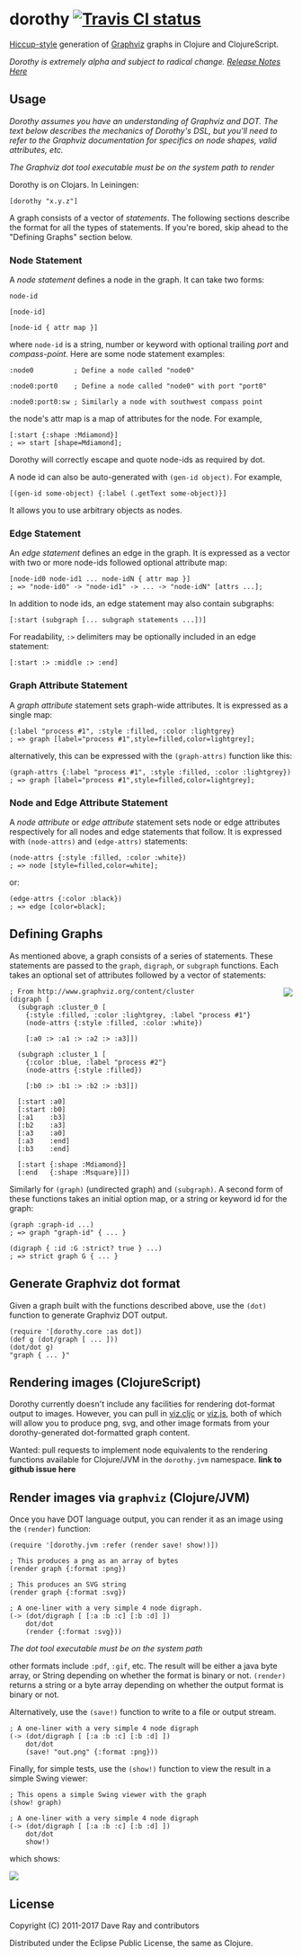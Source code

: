 # dorothy   [![Travis CI status](https://secure.travis-ci.org/daveray/dorothy.png)](http://travis-ci.org/#!/daveray/dorothy/builds)

[Hiccup-style](https://github.com/weavejester/hiccup) generation of
[Graphviz](http://www.graphviz.org/) graphs in Clojure and ClojureScript.

*Dorothy is extremely alpha and subject to radical change. [Release Notes Here](https://github.com/daveray/dorothy/wiki)*

## Usage

*Dorothy assumes you have an understanding of Graphviz and DOT. The text below describes the mechanics of Dorothy's DSL, but you'll need to refer to the Graphviz documentation for specifics on node shapes, valid attributes, etc.*

*The Graphviz dot tool executable must be on the system path to render*

Dorothy is on Clojars. In Leiningen:

    [dorothy "x.y.z"]

A graph consists of a vector of *statements*. The following sections describe the format for all the types of statements. If you're bored, skip ahead to the "Defining Graphs" section below.

### Node Statement
A *node statement* defines a node in the graph. It can take two forms:

    node-id

    [node-id]

    [node-id { attr map }]

where `node-id` is a string, number or keyword with optional trailing *port* and *compass-point*. Here are some node statement examples:

    :node0          ; Define a node called "node0"

    :node0:port0    ; Define a node called "node0" with port "port0"

    :node0:port0:sw ; Similarly a node with southwest compass point

the node's attr map is a map of attributes for the node. For example,

    [:start {:shape :Mdiamond}]
    ; => start [shape=Mdiamond];

Dorothy will correctly escape and quote node-ids as required by dot.

A node id can also be auto-generated with `(gen-id object)`. For example,

    [(gen-id some-object) {:label (.getText some-object)}]

It allows you to use arbitrary objects as nodes.

### Edge Statement
An *edge statement* defines an edge in the graph. It is expressed as a vector with two or more node-ids followed optional attribute map:

    [node-id0 node-id1 ... node-idN { attr map }]
    ; => "node-id0" -> "node-id1" -> ... -> "node-idN" [attrs ...];

In addition to node ids, an edge statement may also contain subgraphs:

    [:start (subgraph [... subgraph statements ...])]

For readability, `:>` delimiters may be optionally included in an edge statement:

    [:start :> :middle :> :end]

### Graph Attribute Statement

A *graph attribute* statement sets graph-wide attributes. It is expressed as a single map:

    {:label "process #1", :style :filled, :color :lightgrey}
    ; => graph [label="process #1",style=filled,color=lightgrey];

alternatively, this can be expressed with the `(graph-attrs)` function like this:

    (graph-attrs {:label "process #1", :style :filled, :color :lightgrey})
    ; => graph [label="process #1",style=filled,color=lightgrey];

### Node and Edge Attribute Statement
A *node attribute* or *edge attribute* statement sets node or edge attributes respectively for all nodes and edge statements that follow. It is expressed with `(node-attrs)` and `(edge-attrs)` statements:

    (node-attrs {:style :filled, :color :white})
    ; => node [style=filled,color=white];

or:

    (edge-attrs {:color :black})
    ; => edge [color=black];


## Defining Graphs
As mentioned above, a graph consists of a series of statements. These statements are passed to the `graph`, `digraph`, or `subgraph` functions. Each takes an optional set of attributes followed by a vector of statements:

<img src="https://github.com/downloads/daveray/dorothy/dorothy-show2.png" align="right"/>

    ; From http://www.graphviz.org/content/cluster
    (digraph [
      (subgraph :cluster_0 [
        {:style :filled, :color :lightgrey, :label "process #1"}
        (node-attrs {:style :filled, :color :white})

        [:a0 :> :a1 :> :a2 :> :a3]])

      (subgraph :cluster_1 [
        {:color :blue, :label "process #2"}
        (node-attrs {:style :filled})

        [:b0 :> :b1 :> :b2 :> :b3]])

      [:start :a0]
      [:start :b0]
      [:a1    :b3]
      [:b2    :a3]
      [:a3    :a0]
      [:a3    :end]
      [:b3    :end]

      [:start {:shape :Mdiamond}]
      [:end   {:shape :Msquare}]])


Similarly for `(graph)` (undirected graph) and `(subgraph)`. A second form of these functions takes an initial option map, or a string or keyword id for the graph:

    (graph :graph-id ...)
    ; => graph "graph-id" { ... }

    (digraph { :id :G :strict? true } ...)
    ; => strict graph G { ... }

## Generate Graphviz dot format

Given a graph built with the functions described above, use the `(dot)` function to generate Graphviz DOT output.

    (require '[dorothy.core :as dot])
    (def g (dot/graph [ ... ]))
    (dot/dot g)
    "graph { ... }"

## Rendering images (ClojureScript)

Dorothy currently doesn't include any facilities for rendering dot-format output to images. However,
you can pull in [viz.cljc](https://github.com/jebberjeb/viz.cljc) or
[viz.js](https://github.com/mdaines/viz.js), both of which will allow you to produce
png, svg, and other image formats from your dorothy-generated dot-formatted graph content.

Wanted: pull requests to implement node equivalents to the rendering functions available for Clojure/JVM
in the `dorothy.jvm` namespace. **link to github issue here**

## Render images via `graphviz` (Clojure/JVM)

Once you have DOT language output, you can render it as an image using the `(render)` function:

    (require '[dorothy.jvm :refer (render save! show!)])

    ; This produces a png as an array of bytes
    (render graph {:format :png})

    ; This produces an SVG string
    (render graph {:format :svg})

    ; A one-liner with a very simple 4 node digraph.
    (-> (dot/digraph [ [:a :b :c] [:b :d] ])
        dot/dot
        (render {:format :svg}))

*The dot tool executable must be on the system path*

other formats include `:pdf`, `:gif`, etc. The result will be either a java byte array, or String depending on whether the format is binary or not. `(render)` returns a string or a byte array depending on whether the output format is binary or not.

Alternatively, use the `(save!)` function to write to a file or output stream.

    ; A one-liner with a very simple 4 node digraph
    (-> (dot/digraph [ [:a :b :c] [:b :d] ])
        dot/dot
        (save! "out.png" {:format :png}))

Finally, for simple tests, use the `(show!)` function to view the result in a simple Swing viewer:

    ; This opens a simple Swing viewer with the graph
    (show! graph)

    ; A one-liner with a very simple 4 node digraph
    (-> (dot/digraph [ [:a :b :c] [:b :d] ])
        dot/dot
        show!)

which shows:

<img src="sample.png"/>


## License

Copyright (C) 2011-2017 Dave Ray and contributors

Distributed under the Eclipse Public License, the same as Clojure.
